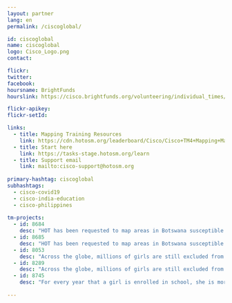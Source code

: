 ```yaml
---
layout: partner
lang: en
permalink: /ciscoglobal/

id: ciscoglobal
name: ciscoglobal
logo: Cisco_Logo.png
contact:

flickr: 
twitter: 
facebook: 
hoursname: BrightFunds
hourslink: https://cisco.brightfunds.org/volunteering/individual_times/new?organization_id=301063

flickr-apikey: 
flickr-setId: 

links:
  - title: Mapping Training Resources
    link: https://cdn.hotosm.org/leaderboard/Cisco/Cisco+TM4+Mapping+Materials.zip
  - title: Start here
    link: https://tasks-stage.hotosm.org/learn
  - title: Support email
    link: mailto:cisco-support@hotosm.org
    
primary-hashtag: ciscoglobal
subhashtags:
  - cisco-covid19
  - cisco-india-education
  - cisco-philippines
  
tm-projects:
  - id: 8684
    desc: "HOT has been requested to map areas in Botswana susceptible to, or identified as impacted, by the COVID-19 outbreak. Please join our global effort to help control this disease by mapping on this project."
  - id: 8685
    desc: "HOT has been requested to map areas in Botswana susceptible to, or identified as impacted, by the COVID-19 outbreak. Please join our global effort to help control this disease by mapping on this project."
  - id: 8053
    desc: "Across the globe, millions of girls are still excluded from school because of their gender. India is home to one of the largest such populations, with more than 4.1 million girls outside the classroom. Educate Girls are supporting 1.6 million girls in rural India to gain access to education, and you can help them by mapping and validating villages in rural India."
  - id: 8289
    desc: "Across the globe, millions of girls are still excluded from school because of their gender. India is home to one of the largest such populations, with more than 4.1 million girls outside the classroom. Educate Girls are supporting 1.6 million girls in rural India to gain access to education, and you can help them by mapping and validating villages in rural India."
  - id: 8745
    desc: "For every year that a girl is enrolled in school, she is more likely to avoid early marriage and to survive childbirth. She will be less likely to suffer domestic violence, or be trafficked, and will have a higher future income. She will have a smaller, healthier family and will be 50% more likely to immunize her kids."
    
---
```

